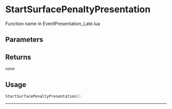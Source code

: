 # StartSurfacePenaltyPresentation

Function name in EventPresentation_Late.lua

## Parameters

## Returns

`none`

## Usage

```lua
StartSurfacePenaltyPresentation()
```

---
